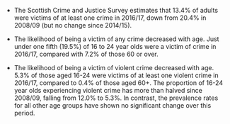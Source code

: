 
* The Scottish Crime and Justice Survey estimates that 13.4% of adults were victims of at least one crime in 2016/17, 
down from 20.4% in 2008/09 (but no change since 2014/15).


* The likelihood of being a victim of any crime decreased with age. Just under one fifth (19.5%) of 16 to 24 year olds were a victim of crime in 2016/17, 
compared with 7.2% of those 60 or over.


* The likelihood of being a victim of violent crime decreased with age. 5.3% of those aged 16-24 were victims of at least one violent crime in 2016/17, 
compared to 0.4% of those aged 60+. The proportion of 16-24 year olds experiencing violent crime has more than halved since 2008/09, falling from 12.0% to 5.3%. In contrast, the prevalence rates for all other age groups have shown no significant change over this period.

